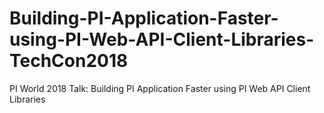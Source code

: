 # Building-PI-Application-Faster-using-PI-Web-API-Client-Libraries-TechCon2018
PI World 2018 Talk: Building PI Application Faster using PI Web API Client Libraries
